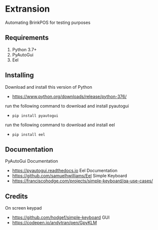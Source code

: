 # Extransion
Automating BrinkPOS for testing purposes

## Requirements
1. Python 3.7+
2. PyAutoGui
3. Eel

## Installing
Download and install this version of Python
- https://www.python.org/downloads/release/python-376/

run the following command to download and install pyautogui
- `pip install pyautogui`

run the following command to download and install eel
- `pip install eel`

## Documentation
PyAutoGui Documentation
- https://pyautogui.readthedocs.io
Eel Documentation
- https://github.com/samuelhwilliams/Eel
Simple Keyboard
- https://franciscohodge.com/projects/simple-keyboard/qa-use-cases/


## Credits
On screen keypad
- https://github.com/hodgef/simple-keyboard
GUI
- https://codepen.io/andytran/pen/GpyKLM
